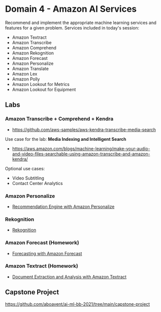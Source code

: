 # Domain 4 - Amazon AI Services

Recommend and implement the appropriate machine learning services and features for a given problem. Services included in today's session:
- Amazon Textract        
- Amazon Transcribe        
- Amazon Comprehend        
- Amazon Rekognition
- Amazon Forecast        
- Amazon Personalize        
- Amazon Translate        
- Amazon Lex        
- Amazon Polly
- Amazon Lookout for Metrics        
- Amazon Lookout for Equipment

## Labs
### Amazon Transcribe + Comprehend + Kendra

- https://github.com/aws-samples/aws-kendra-transcribe-media-search

Use case for the lab: **Media Indexing and Intelligent Search**

- https://aws.amazon.com/blogs/machine-learning/make-your-audio-and-video-files-searchable-using-amazon-transcribe-and-amazon-kendra/

Optional use cases:
- Video Subtitling
- Contact Center Analytics

### Amazon Personalize
- [Recommendation Engine with Amazon Personalize](https://catalog.us-east-1.prod.workshops.aws/v2/workshops/6ff48ab1-6732-4108-afaa-b598665fb4b0/en-US/ai-services/personalize)

### Rekognition
- [Rekognition](https://rekognition-immersionday.workshop.aws/en/)

### Amazon Forecast (Homework)
- [Forecasting with Amazon Forecast](https://catalog.us-east-1.prod.workshops.aws/v2/workshops/6ff48ab1-6732-4108-afaa-b598665fb4b0/en-US/ai-services/forecast)

### Amazon Textract (Homework)
- [Document Extraction and Analysis with Amazon Textract](https://catalog.us-east-1.prod.workshops.aws/v2/workshops/6ff48ab1-6732-4108-afaa-b598665fb4b0/en-US/ai-services/textract)

## Capstone Project
https://github.com/aboavent/ai-ml-bb-2021/tree/main/capstone-project
